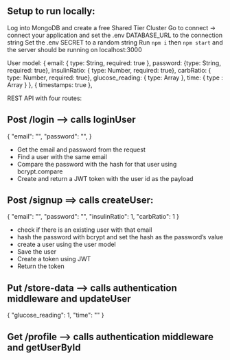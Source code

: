 ## Setup to run locally:
Log into MongoDB and create a free Shared Tier Cluster
Go to connect -> connect your application and set the .env DATABASE_URL to the connection string
Set the .env SECRET to a random string
Run `npm i` then `npm start` and the server should be running on localhost:3000

User model:
{
email: { type: String, required: true },
password: {type: String, required: true},
insulinRatio: { type: Number, required: true},
carbRatio: { type: Number, required: true},
glucose_reading: { type: Array },
time: { type : Array }
},
{ timestamps: true },

REST API with four routes:

## Post /login —> calls loginUser
  {
  "email": "",
  "password": "",
  }

* Get the email and password from the request
* Find a user with the same email
* Compare the password with the hash for that user using bcrypt.compare
* Create and return a JWT token with the user id as the payload

## Post /signup ==> calls createUser:
  {
  "email": "",
  "password": "",
  "insulinRatio": 1,
  "carbRatio": 1
  }

- check if there is an existing user with that email
- hash the password with bcrypt and set the hash as the password’s value
- create a user using the user model
- Save the user
- Create a token using JWT
- Return the token

## Put /store-data —> calls authentication middleware and updateUser
  {
  "glucose_reading": 1,
  "time": ""
  }

## Get /profile —> calls authentication middleware and getUserById
